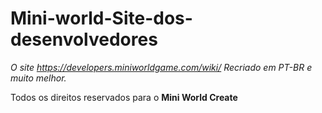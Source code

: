 # Mini-world-Site-dos-desenvolvedores

*O site https://developers.miniworldgame.com/wiki/
Recriado em PT-BR e muito melhor.*

Todos os direitos reservados para o **Mini World Create**
